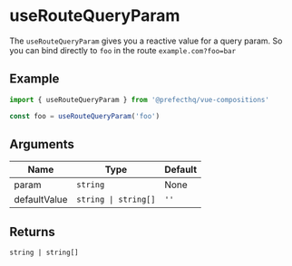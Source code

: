 # useRouteQueryParam
The `useRouteQueryParam` gives you a reactive value for a query param. So you can bind directly to `foo` in the route `example.com?foo=bar`

## Example
```typescript
import { useRouteQueryParam } from '@prefecthq/vue-compositions'

const foo = useRouteQueryParam('foo')
```

## Arguments
| Name         | Type                 | Default |
|--------------|----------------------|---------|
| param        | `string`             | None    |
| defaultValue | `string \| string[]` | `''`    |

## Returns
`string | string[]`
